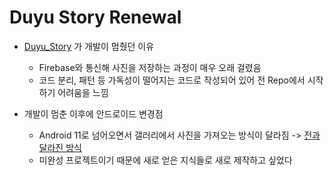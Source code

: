 # Duyu Story Renewal

- [Duyu_Story](https://github.com/KRMKGOLD/Duyu_Story) 가 개발이 멈췄던 이유

  - Firebase와 통신해 사진을 저장하는 과정이 매우 오래 걸렸음
  - 코드 분리, 패턴 등 가독성이 떨어지는 코드로 작성되어 있어 전 Repo에서 시작하기 어려움을 느낌

- 개발이 멈춘 이후에 안드로이드 변경점
  - Android 11로 넘어오면서 갤러리에서 사진을 가져오는 방식이 달라짐 -> [전과 달라진 방식](https://developer.android.com/preview/privacy/storage?hl=ko#media-file-access)
  - 미완성 프로젝트이기 때문에 새로 얻은 지식들로 새로 제작하고 싶었다
